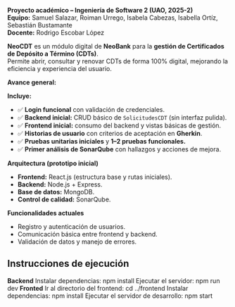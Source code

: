 **Proyecto académico – Ingeniería de Software 2 (UAO, 2025-2)**  
**Equipo:** Samuel Salazar, Roiman Urrego, Isabela Cabezas, Isabella Ortíz, Sebastián Bustamante  
**Docente:** Rodrigo Escobar López  

**NeoCDT** es un módulo digital de **NeoBank** para la **gestión de Certificados de Depósito a Término (CDTs)**.  
Permite abrir, consultar y renovar CDTs de forma 100% digital, mejorando la eficiencia y experiencia del usuario.

**Avance general:** 

**Incluye:**
- ✅ **Login funcional** con validación de credenciales.  
- ✅ **Backend inicial:** CRUD básico de `SolicitudesCDT` (sin interfaz pulida).  
- ✅ **Frontend inicial:** consumo del backend y vistas básicas de gestión.  
- ✅ **Historias de usuario** con criterios de aceptación en **Gherkin**.  
- ✅ **Pruebas unitarias iniciales** y **1–2 pruebas funcionales.**  
- ✅ **Primer análisis de SonarQube** con hallazgos y acciones de mejora.
  
**Arquitectura (prototipo inicial)**

- **Frontend:** React.js (estructura base y rutas iniciales).  
- **Backend:** Node.js + Express.  
- **Base de datos:** MongoDB.  
- **Control de calidad:** SonarQube.

**Funcionalidades actuales**

- Registro y autenticación de usuarios.
- Comunicación básica entre frontend y backend.  
- Validación de datos y manejo de errores.

##  Instrucciones de ejecución
**Backend**
Instalar dependencias:
  npm install
Ejecutar el servidor:
  npm run dev
**Fronted**
Ir al directorio del frontend:
  cd ../frontend
Instalar dependencias:
  npm install
Ejecutar el servidor de desarrollo:
  npm start


